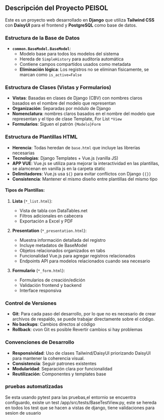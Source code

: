## Descripción del Proyecto PEISOL
Este es un proyecto web desarrollado en **Django** que utiliza **Tailwind CSS** con **DaisyUI** para el frontend y **PostgreSQL** como base de datos.

### Estructura de la Base de Datos
- **`common.BaseModel.BaseModel`**: 
  - Modelo base para todos los modelos del sistema
  - Hereda de `SimpleHistory` para auditoría automática
  - Contiene campos compartidos usados como metadata
  - **Eliminación lógica**: Los registros no se eliminan físicamente, se marcan como `is_active=False`

### Estructura de Clases (Vistas y Formularios)
- **Vistas**: Basadas en clases de Django (CBV) con nombres claros basados en el nombre del modelo que representan
- **Organización**: Separadas por módulo de Django
- **Nomenclatura**: nombres claros basados en el nombre del modelo que representan y el tipo de clase Template, For List `*View`
- **Formularios**: Siguen el patrón `{Modelo}Form`

### Estructura de Plantillas HTML
- **Herencia**: Todas heredan de `base.html` que incluye las librerías necesarias
- **Tecnologías**: Django Templates + Vue.js (vanilla JS)
- **APP VUE**: Vue.js se utiliza para mejorar la interactividad en las plantillas, se alamcenan en vanilla js en la carpeta static
- **Delimitadores**: Vue.js usa `${}` para evitar conflictos con Django `{{}}`
- **Consistencia**: Mantener el mismo diseño entre plantillas del mismo tipo

#### Tipos de Plantillas:
1. **Lista** (`*_list.html`):
   - Vista de tabla con DataTables.net
   - Filtros adicionales en cabecera
   - Exportación a Excel y PDF

2. **Presentation** (`*_presentation.html`):
   - Muestra información detallada del registro
   - Incluye metadatos de BaseModel
   - Objetos relacionados organizados en tabs
   - Funcionalidad Vue.js para agregar registros relacionados
   - Endpoints API para modelos relacionados cuando sea necesario

3. **Formulario** (`*_form.html`):
   - Formularios de creación/edición
   - Validación frontend y backend
   - Interface responsiva

### Control de Versiones
- **Git**: Para cada paso del desarrollo, por lo que no es necesario de crear archivos de respaldo, se puede trabajar directamente sobre el código.
- **No backups**: Cambios directos al código
- **Rollback**: cvon Git es posible Revertir cambios si hay problemas

### Convenciones de Desarrollo
- **Responsividad**: Uso de clases Tailwind/DaisyUI priorizando DaisyUI para mantener la coherencia visual.
- **Consistencia**: Seguir patrones existentes
- **Modularidad**: Separación clara por funcionalidad
- **Reutilización**: Componentes y templates base

### pruebas automatizadas
   Se esta usando pytest para las pruebas,el entornio se encuentra configuardo, existe un test  /app/src/tests/BaseTestView.py, este se hereda en todos los test que se hacen a vistas de django, tiene validaciones para sesion de usuario